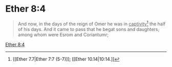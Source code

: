 # Ether 8:4

> And now, in the days of the reign of Omer he was in <u>captivity</u>[^a] the half of his days. And it came to pass that he begat sons and daughters, among whom were Esrom and Coriantumr;

[Ether 8:4](https://www.churchofjesuschrist.org/study/scriptures/bofm/ether/8?lang=eng&id=p4#p4)


[^a]: [[Ether 7.7|Ether 7:7 (5-7)]]; [[Ether 10.14|10:14.]]
